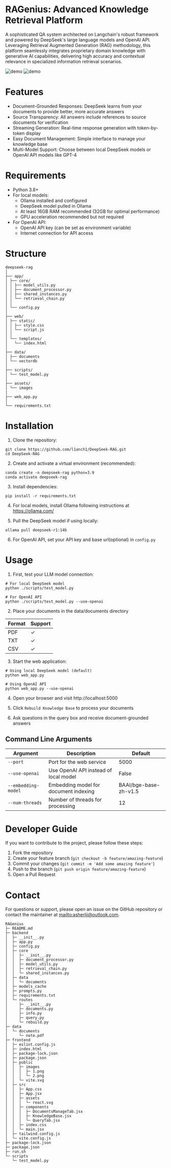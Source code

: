 # RAGenius: Advanced Knowledge Retrieval Platform

A sophisticated QA system architected on Langchain's robust framework and powered by DeepSeek's large language models and OpenAI API. Leveraging Retrieval Augmented Generation (RAG) methodology, this platform seamlessly integrates proprietary domain knowledge with generative AI capabilities, delivering high accuracy and contextual relevance in specialized information retrieval scenarios.
<br>

![demo](assets/images/1.png)
![demo](assets/images/2.png)

# Features
- Document-Grounded Responses: DeepSeek learns from your documents to provide better, more accurate answers
- Source Transparency: All answers include references to source documents for verification
- Streaming Generation: Real-time response generation with token-by-token display
- Easy Document Management: Simple interface to manage your knowledge base
- Multi-Model Support: Choose between local DeepSeek models or OpenAI API models like GPT-4

# Requirements
- Python 3.8+
- For local models:
  - Ollama installed and configured
  - DeepSeek model pulled in Ollama
  - At least 16GB RAM recommended (32GB for optimal performance)
  - GPU acceleration recommended but not required
- For OpenAI API:
  - OpenAI API key (can be set as environment variable)
  - Internet connection for API access

# Structure
```
deepseek-rag
│
├── app/
│ ├── core/
│ │ ├── model_utils.py 
│ │ ├── document_processor.py 
│ │ ├── shared_instances.py
│ │ └── retrieval_chain.py
│ │
│ └── config.py 
│
├── web/                    
│ ├── static/  
│ │ ├── style.css  
│ │ └── script.js 
│ │
│ └── templates/
│   └── index.html 
│
├── data/
│ ├── documents 
│ └── vectordb 
│
├── scripts/
│ └── test_model.py
│
├── assets/
│ └── images
|
├── web_app.py 
│
└── requirements.txt 
```

# Installation
1. Clone the repository:
```
git clone https://github.com/l1anch1/DeepSeek-RAG.git
cd DeepSeek-RAG
```
 
2. Create and activate a virtual environment (recommended):
```
conda create -n deepseek-rag python=3.9
conda activate deepseek-rag
``` 

3. Install dependencies:
```
pip install -r requirements.txt 
``` 

4. For local models, install Ollama following instructions at <https://ollama.com/>

5. Pull the DeepSeek model if using locally:
```
ollama pull deepseek-r1:14b
``` 
6. For OpenAI API, set your API key and base url(optional) in `config.py`


# Usage
1. First, test your LLM model connection:
```
# For local DeepSeek model
python ./scripts/test_model.py

# For OpenAI API
python ./scripts/test_model.py --use-openai
``` 

2. Place your documents in the data/documents directory

| Format | Support |
|--------|---------|
| PDF    | ✓       |
| TXT    | ✓       |
| CSV    | ✓       |

3. Start the web application:
```
# Using local DeepSeek model (default)
python web_app.py

# Using OpenAI API
python web_app.py --use-openai
```

4. Open your browser and visit http://localhost:5000

5. Click `Rebuild Knowledge Base` to process your documents

6. Ask questions in the query box and receive document-grounded answers

## Command Line Arguments
| Argument | Description | Default |  
|----------|-------------|---------|  
| `--port` | Port for the web service | 5000 |  
| `--use-openai` | Use OpenAI API instead of local model | False |  
| `--embedding-model` | Embedding model for document indexing | BAAI/bge-base-zh-v1.5 |  
| `--num-threads` | Number of threads for processing | 12 |  


# Developer Guide
If you want to contribute to the project, please follow these steps:
1. Fork the repository
2. Create your feature branch (`git checkout -b feature/amazing-feature`)
3. Commit your changes (`git commit -m 'Add some amazing feature'`)
4. Push to the branch (`git push origin feature/amazing-feature`)
5. Open a Pull Request


# Contact
For questions or support, please open an issue on the GitHub repository or contact the maintainer at <mailto:asherlii@outlook.com>.





```
RAGenius
├─ README.md
├─ backend
│  ├─ __init__.py
│  ├─ app.py
│  ├─ config.py
│  ├─ core
│  │  ├─ __init__.py
│  │  ├─ document_processor.py
│  │  ├─ model_utils.py
│  │  ├─ retrieval_chain.py
│  │  └─ shared_instances.py
│  ├─ data
│  │  └─ documents
│  ├─ models_cache
│  ├─ prompts.py
│  ├─ requirements.txt
│  └─ routes
│     ├─ __init__.py
│     ├─ documents.py
│     ├─ info.py
│     ├─ query.py
│     └─ rebuild.py
├─ data
│  └─ documents
│     └─ note.pdf
├─ frontend
│  ├─ eslint.config.js
│  ├─ index.html
│  ├─ package-lock.json
│  ├─ package.json
│  ├─ public
│  │  ├─ images
│  │  │  ├─ 1.png
│  │  │  └─ 2.png
│  │  └─ vite.svg
│  ├─ src
│  │  ├─ App.css
│  │  ├─ App.jsx
│  │  ├─ assets
│  │  │  └─ react.svg
│  │  ├─ components
│  │  │  ├─ DocumentsManageTab.jsx
│  │  │  ├─ KnowledgeBase.jsx
│  │  │  └─ QueryTab.jsx
│  │  ├─ index.css
│  │  └─ main.jsx
│  ├─ tailwind.config.js
│  └─ vite.config.js
├─ package-lock.json
├─ package.json
├─ run.sh
└─ scripts
   └─ test_model.py

```